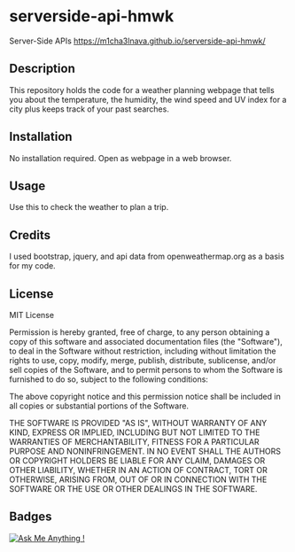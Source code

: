 # serverside-api-hmwk
Server-Side APIs
https://m1cha3lnava.github.io/serverside-api-hmwk/


## Description

This repository holds the code for a weather planning webpage that tells you about the temperature, the humidity, the wind speed and UV index for a city plus keeps track of your past searches.

## Installation

No installation required. Open as webpage in a web browser.

## Usage

Use this to check the weather to plan a trip.


## Credits

I used bootstrap, jquery, and api data from openweathermap.org as a basis for my code.

## License

MIT License


Permission is hereby granted, free of charge, to any person obtaining a copy
of this software and associated documentation files (the "Software"), to deal
in the Software without restriction, including without limitation the rights
to use, copy, modify, merge, publish, distribute, sublicense, and/or sell
copies of the Software, and to permit persons to whom the Software is
furnished to do so, subject to the following conditions:

The above copyright notice and this permission notice shall be included in all
copies or substantial portions of the Software.

THE SOFTWARE IS PROVIDED "AS IS", WITHOUT WARRANTY OF ANY KIND, EXPRESS OR
IMPLIED, INCLUDING BUT NOT LIMITED TO THE WARRANTIES OF MERCHANTABILITY,
FITNESS FOR A PARTICULAR PURPOSE AND NONINFRINGEMENT. IN NO EVENT SHALL THE
AUTHORS OR COPYRIGHT HOLDERS BE LIABLE FOR ANY CLAIM, DAMAGES OR OTHER
LIABILITY, WHETHER IN AN ACTION OF CONTRACT, TORT OR OTHERWISE, ARISING FROM,
OUT OF OR IN CONNECTION WITH THE SOFTWARE OR THE USE OR OTHER DEALINGS IN THE
SOFTWARE.

## Badges

[![Ask Me Anything !](https://img.shields.io/badge/Ask%20me-anything-1abc9c.svg)](https://github.com/m1cha3lnava/ama)